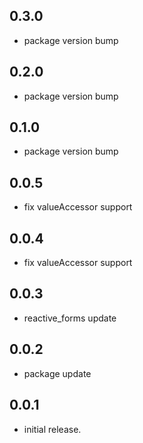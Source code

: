 ## 0.3.0
* package version bump

## 0.2.0
* package version bump

## 0.1.0
* package version bump

## 0.0.5
* fix valueAccessor support

## 0.0.4
* fix valueAccessor support

## 0.0.3
* reactive_forms update

## 0.0.2
* package update

## 0.0.1
* initial release.
